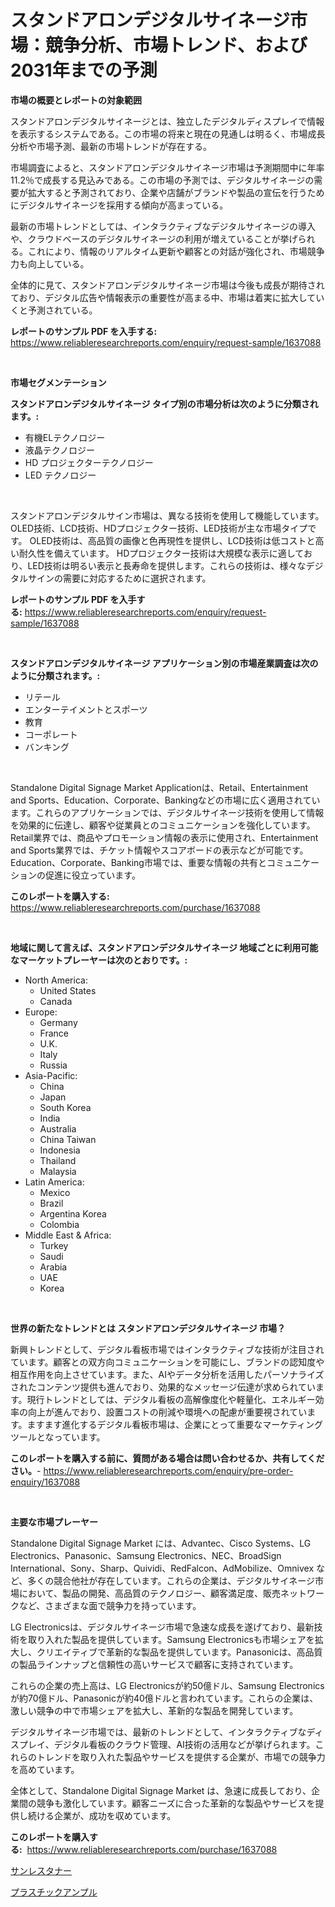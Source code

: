 <p><h1>スタンドアロンデジタルサイネージ市場：競争分析、市場トレンド、および2031年までの予測</h1></p><p><strong>市場の概要とレポートの対象範囲</strong></p>
<p><p>スタンドアロンデジタルサイネージとは、独立したデジタルディスプレイで情報を表示するシステムである。この市場の将来と現在の見通しは明るく、市場成長分析や市場予測、最新の市場トレンドが存在する。</p><p>市場調査によると、スタンドアロンデジタルサイネージ市場は予測期間中に年率11.2％で成長する見込みである。この市場の予測では、デジタルサイネージの需要が拡大すると予測されており、企業や店舗がブランドや製品の宣伝を行うためにデジタルサイネージを採用する傾向が高まっている。</p><p>最新の市場トレンドとしては、インタラクティブなデジタルサイネージの導入や、クラウドベースのデジタルサイネージの利用が増えていることが挙げられる。これにより、情報のリアルタイム更新や顧客との対話が強化され、市場競争力も向上している。</p><p>全体的に見て、スタンドアロンデジタルサイネージ市場は今後も成長が期待されており、デジタル広告や情報表示の重要性が高まる中、市場は着実に拡大していくと予測されている。</p></p>
<p><strong>レポートのサンプル PDF を入手する:</strong> <a href="https://www.reliableresearchreports.com/enquiry/request-sample/1637088">https://www.reliableresearchreports.com/enquiry/request-sample/1637088</a></p>
<p>&nbsp;</p>
<p><strong>市場セグメンテーション</strong></p>
<p><strong>スタンドアロンデジタルサイネージ タイプ別の市場分析は次のように分類されます。:</strong></p>
<p><ul><li>有機ELテクノロジー</li><li>液晶テクノロジー</li><li>HD プロジェクターテクノロジー</li><li>LED テクノロジー</li></ul></p>
<p>&nbsp;</p>
<p><p>スタンドアロンデジタルサイン市場は、異なる技術を使用して機能しています。 OLED技術、LCD技術、HDプロジェクター技術、LED技術が主な市場タイプです。 OLED技術は、高品質の画像と色再現性を提供し、LCD技術は低コストと高い耐久性を備えています。 HDプロジェクター技術は大規模な表示に適しており、LED技術は明るい表示と長寿命を提供します。これらの技術は、様々なデジタルサインの需要に対応するために選択されます。</p></p>
<p><strong>レポートのサンプル PDF を入手する:</strong>&nbsp;<a href="https://www.reliableresearchreports.com/enquiry/request-sample/1637088">https://www.reliableresearchreports.com/enquiry/request-sample/1637088</a></p>
<p>&nbsp;</p>
<p><strong> スタンドアロンデジタルサイネージ アプリケーション別の市場産業調査は次のように分類されます。:</strong></p>
<p><ul><li>リテール</li><li>エンターテイメントとスポーツ</li><li>教育</li><li>コーポレート</li><li>バンキング</li></ul></p>
<p>&nbsp;</p>
<p><p>Standalone Digital Signage Market Applicationは、Retail、Entertainment and Sports、Education、Corporate、Bankingなどの市場に広く適用されています。これらのアプリケーションでは、デジタルサイネージ技術を使用して情報を効果的に伝達し、顧客や従業員とのコミュニケーションを強化しています。 Retail業界では、商品やプロモーション情報の表示に使用され、Entertainment and Sports業界では、チケット情報やスコアボードの表示などが可能です。 Education、Corporate、Banking市場では、重要な情報の共有とコミュニケーションの促進に役立っています。</p></p>
<p><strong>このレポートを購入する:</strong>&nbsp; <a href="https://www.reliableresearchreports.com/purchase/1637088">https://www.reliableresearchreports.com/purchase/1637088</a></p>
<p>&nbsp;</p>
<p><strong>地域に関して言えば、スタンドアロンデジタルサイネージ 地域ごとに利用可能なマーケットプレーヤーは次のとおりです。:</strong></p>
<p><ul>
    <li>
        North America:
        <ul>
            <li>United States</li>
            <li>Canada</li>
        </ul>
    </li>
    <li>
        Europe:
        <ul>
            <li>Germany</li>
            <li>France</li>
            <li>U.K.</li>
            <li>Italy</li>
            <li>Russia</li>
        </ul>
    </li>
    <li>
        Asia-Pacific:
        <ul>
            <li>China</li>
            <li>Japan</li>
            <li>South Korea</li>
            <li>India</li>
            <li>Australia</li>
            <li>China Taiwan</li>
            <li>Indonesia</li>
            <li>Thailand</li>
            <li>Malaysia</li>
        </ul>
    </li>
    <li>
        Latin America:
        <ul>
            <li>Mexico</li>
            <li>Brazil</li>
            <li>Argentina Korea</li>
            <li>Colombia</li>
        </ul>
    </li>
    <li>
        Middle East & Africa:
        <ul>
            <li>Turkey</li>
            <li>Saudi</li>
            <li>Arabia</li>
            <li>UAE</li>
            <li>Korea</li>
        </ul>
    </li>
    </ul></p>
<p>&nbsp;</p>
<p><strong>世界の新たなトレンドとは スタンドアロンデジタルサイネージ 市場？</strong></p>
<p><p>新興トレンドとして、デジタル看板市場ではインタラクティブな技術が注目されています。顧客との双方向コミュニケーションを可能にし、ブランドの認知度や相互作用を向上させています。また、AIやデータ分析を活用したパーソナライズされたコンテンツ提供も進んでおり、効果的なメッセージ伝達が求められています。現行トレンドとしては、デジタル看板の高解像度化や軽量化、エネルギー効率の向上が進んでおり、設置コストの削減や環境への配慮が重要視されています。ますます進化するデジタル看板市場は、企業にとって重要なマーケティングツールとなっています。</p></p>
<p><strong>このレポートを購入する前に、質問がある場合は問い合わせるか、共有してください。</strong>- <a href="https://www.reliableresearchreports.com/enquiry/pre-order-enquiry/1637088">https://www.reliableresearchreports.com/enquiry/pre-order-enquiry/1637088</a></p>
<p>&nbsp;</p>
<p><strong>主要な市場プレーヤー</strong></p>
<p><p>Standalone Digital Signage Market には、Advantec、Cisco Systems、LG Electronics、Panasonic、Samsung Electronics、NEC、BroadSign International、Sony、Sharp、Quividi、RedFalcon、AdMobilize、Omnivex など、多くの競合他社が存在しています。これらの企業は、デジタルサイネージ市場において、製品の開発、高品質のテクノロジー、顧客満足度、販売ネットワークなど、さまざまな面で競争力を持っています。</p><p>LG Electronicsは、デジタルサイネージ市場で急速な成長を遂げており、最新技術を取り入れた製品を提供しています。Samsung Electronicsも市場シェアを拡大し、クリエイティブで革新的な製品を提供しています。Panasonicは、高品質の製品ラインナップと信頼性の高いサービスで顧客に支持されています。</p><p>これらの企業の売上高は、LG Electronicsが約50億ドル、Samsung Electronicsが約70億ドル、Panasonicが約40億ドルと言われています。これらの企業は、激しい競争の中で市場シェアを拡大し、革新的な製品を開発しています。</p><p>デジタルサイネージ市場では、最新のトレンドとして、インタラクティブなディスプレイ、デジタル看板のクラウド管理、AI技術の活用などが挙げられます。これらのトレンドを取り入れた製品やサービスを提供する企業が、市場での競争力を高めています。</p><p>全体として、Standalone Digital Signage Market は、急速に成長しており、企業間の競争も激化しています。顧客ニーズに合った革新的な製品やサービスを提供し続ける企業が、成功を収めています。</p></p>
<p><strong>このレポートを購入する:</strong>&nbsp;&nbsp;<a href="https://www.reliableresearchreports.com/purchase/1637088">https://www.reliableresearchreports.com/purchase/1637088</a></p>
<p><p><a href="https://github.com/vlcostes/Market-Research-Report-List-1/blob/main/70739517988.md">サンレスタナー</a></p><p><a href="https://github.com/EstaSprer20231/Market-Research-Report-List-1/blob/main/12645627989.md">プラスチックアンプル</a></p></p>